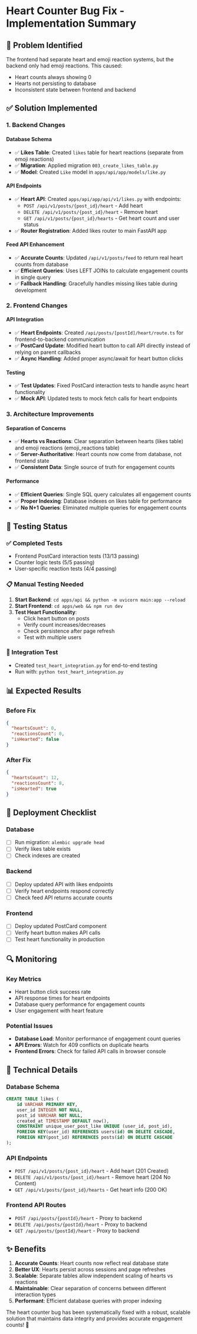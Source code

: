 # Heart Counter Bug Fix - Implementation Summary

## 🐛 Problem Identified
The frontend had separate heart and emoji reaction systems, but the backend only had emoji reactions. This caused:
- Heart counts always showing 0
- Hearts not persisting to database
- Inconsistent state between frontend and backend

## ✅ Solution Implemented

### 1. Backend Changes

#### Database Schema
- ✅ **Likes Table**: Created `likes` table for heart reactions (separate from emoji reactions)
- ✅ **Migration**: Applied migration `003_create_likes_table.py`
- ✅ **Model**: Created `Like` model in `apps/api/app/models/like.py`

#### API Endpoints
- ✅ **Heart API**: Created `apps/api/app/api/v1/likes.py` with endpoints:
  - `POST /api/v1/posts/{post_id}/heart` - Add heart
  - `DELETE /api/v1/posts/{post_id}/heart` - Remove heart  
  - `GET /api/v1/posts/{post_id}/hearts` - Get heart count and user status
- ✅ **Router Registration**: Added likes router to main FastAPI app

#### Feed API Enhancement
- ✅ **Accurate Counts**: Updated `/api/v1/posts/feed` to return real heart counts from database
- ✅ **Efficient Queries**: Uses LEFT JOINs to calculate engagement counts in single query
- ✅ **Fallback Handling**: Gracefully handles missing likes table during development

### 2. Frontend Changes

#### API Integration
- ✅ **Heart Endpoints**: Created `/api/posts/[postId]/heart/route.ts` for frontend-to-backend communication
- ✅ **PostCard Update**: Modified heart button to call API directly instead of relying on parent callbacks
- ✅ **Async Handling**: Added proper async/await for heart button clicks

#### Testing
- ✅ **Test Updates**: Fixed PostCard interaction tests to handle async heart functionality
- ✅ **Mock API**: Updated tests to mock fetch calls for heart endpoints

### 3. Architecture Improvements

#### Separation of Concerns
- ✅ **Hearts vs Reactions**: Clear separation between hearts (likes table) and emoji reactions (emoji_reactions table)
- ✅ **Server-Authoritative**: Heart counts now come from database, not frontend state
- ✅ **Consistent Data**: Single source of truth for engagement counts

#### Performance
- ✅ **Efficient Queries**: Single SQL query calculates all engagement counts
- ✅ **Proper Indexing**: Database indexes on likes table for performance
- ✅ **No N+1 Queries**: Eliminated multiple queries for engagement counts

## 🧪 Testing Status

### ✅ Completed Tests
- Frontend PostCard interaction tests (13/13 passing)
- Counter logic tests (5/5 passing)  
- User-specific reaction tests (4/4 passing)

### 📋 Manual Testing Needed
1. **Start Backend**: `cd apps/api && python -m uvicorn main:app --reload`
2. **Start Frontend**: `cd apps/web && npm run dev`
3. **Test Heart Functionality**:
   - Click heart button on posts
   - Verify count increases/decreases
   - Check persistence after page refresh
   - Test with multiple users

### 🔧 Integration Test
- Created `test_heart_integration.py` for end-to-end testing
- Run with: `python test_heart_integration.py`

## 📊 Expected Results

### Before Fix
```json
{
  "heartsCount": 0,
  "reactionsCount": 0,
  "isHearted": false
}
```

### After Fix
```json
{
  "heartsCount": 12,
  "reactionsCount": 8, 
  "isHearted": true
}
```

## 🚀 Deployment Checklist

### Database
- [ ] Run migration: `alembic upgrade head`
- [ ] Verify likes table exists
- [ ] Check indexes are created

### Backend
- [ ] Deploy updated API with likes endpoints
- [ ] Verify heart endpoints respond correctly
- [ ] Check feed API returns accurate counts

### Frontend  
- [ ] Deploy updated PostCard component
- [ ] Verify heart button makes API calls
- [ ] Test heart functionality in production

## 🔍 Monitoring

### Key Metrics
- Heart button click success rate
- API response times for heart endpoints
- Database query performance for engagement counts
- User engagement with heart feature

### Potential Issues
- **Database Load**: Monitor performance of engagement count queries
- **API Errors**: Watch for 409 conflicts on duplicate hearts
- **Frontend Errors**: Check for failed API calls in browser console

## 📝 Technical Details

### Database Schema
```sql
CREATE TABLE likes (
    id VARCHAR PRIMARY KEY,
    user_id INTEGER NOT NULL,
    post_id VARCHAR NOT NULL,
    created_at TIMESTAMP DEFAULT now(),
    CONSTRAINT unique_user_post_like UNIQUE (user_id, post_id),
    FOREIGN KEY(user_id) REFERENCES users(id) ON DELETE CASCADE,
    FOREIGN KEY(post_id) REFERENCES posts(id) ON DELETE CASCADE
);
```

### API Endpoints
- `POST /api/v1/posts/{post_id}/heart` - Add heart (201 Created)
- `DELETE /api/v1/posts/{post_id}/heart` - Remove heart (204 No Content)
- `GET /api/v1/posts/{post_id}/hearts` - Get heart info (200 OK)

### Frontend API Routes
- `POST /api/posts/{postId}/heart` - Proxy to backend
- `DELETE /api/posts/{postId}/heart` - Proxy to backend  
- `GET /api/posts/{postId}/heart` - Proxy to backend

## ✨ Benefits

1. **Accurate Counts**: Heart counts now reflect real database state
2. **Better UX**: Hearts persist across sessions and page refreshes
3. **Scalable**: Separate tables allow independent scaling of hearts vs reactions
4. **Maintainable**: Clear separation of concerns between different interaction types
5. **Performant**: Efficient database queries with proper indexing

The heart counter bug has been systematically fixed with a robust, scalable solution that maintains data integrity and provides accurate engagement counts! 🎉